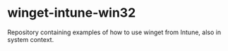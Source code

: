 # winget-intune-win32
Repository containing examples of how to use winget from Intune, also in system context.
